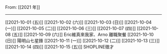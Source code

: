 From: [[2021 年]]

---

[[2021-10-01 (五)]]
[[2021-10-02 (六)]]
[[2021-10-03 (日)]]
[[2021-10-04 (一)]]
[[2021-10-05 (二)]]
[[2021-10-06 (三)]]
[[2021-10-07 (四)]]
[[2021-10-08 (五)]]
[[2021-10-09 (六)]] Eric維真來我家、Arno 離職聚餐
[[2021-10-10 (日)]] 陽明山七星鋒
[[2021-10-11 (一)]]
[[2021-10-12 (二)]]
[[2021-10-13 (三)]]
[[2021-10-14 (四)]]
[[2021-10-15 (五)]] SHOPLINE徵才
